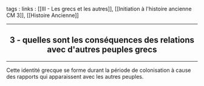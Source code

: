 tags : 
links : [[III - Les grecs et les autres]], [[Initiation à l'histoire ancienne CM 3]], [[Histoire Ancienne]]

****

<h2 style="text-align: center;"> 3 - quelles sont les conséquences des relations avec d'autres peuples grecs </h2>

****

Cette identité grecque se forme durant la période de colonisation à cause des rapports qui apparaissent avec les autres peuples.